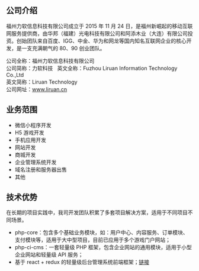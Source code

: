 ## 公司介绍
福州力软信息科技有限公司成立于 2015 年 11 月 24 日，是福州新崛起的移动互联网服务提供商，由华邦（福建）光电科技有限公司和阿添木业（大连）有限公司投资。创始团队来自百度、IGG、中金、华为和网龙等国内知名互联网企业的核心开发，是一支充满朝气的 80、90 创业团队。  

公司全称：福州力软信息科技有限公司  
公司简称：力软科技  
英文全称：Fuzhou Liruan Information Technology Co.,Ltd  
英文简称：Liruan Technology  
公司网址：www.liruan.cn   

## 业务范围
- 微信小程序开发
- H5 游戏开发
- 手机应用开发
- 网站开发
- 商城开发
- 企业管理系统开发
- 域名注册和服务器出售
- 其他

## 技术优势
在长期的项目实践中，我司开发团队积累了多套项目解决方案，适用于不同项目不同场景。  
- php-core：包含多个基础业务模块，如：用户中心、内容服务、订单模块、支付模块等，适用于大中型项目，目前已应用于多个游戏门户网站；
- php-ci-cms：一套轻量级 PHP 框架，包含企业网站的通用模块，适用于小型企业网站和轻量级 API 服务；
- 基于 react + redux 的轻量级后台管理系统前端框架；[链接](http://baidu.com)

